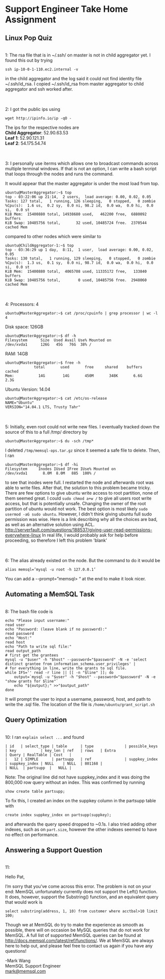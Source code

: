 # Support Engineer Take Home Assignment

## Linux Pop Quiz

<br>1: The rsa file that is in ~/.ssh/ on master is not in child aggregator yet. I found this out by trying

    ssh ip-10-0-1-110.ec2.internal -v
  
in the child aggregator and the log said it could not find identity file ~/.ssh/id_rsa. I copied ~/.ssh/id_rsa from master aggregator to child aggregator and ssh worked after.

<br><br>2: I got the public ips using

    wget http://ipinfo.io/ip -qO -
    
The ips for the respective nodes are <br>
<b>Child Aggregator</b>: 52.90.63.53 <br>
<b>Leaf 1</b>: 52.90.121.31 <br>
<b>Leaf 2</b>: 54.175.54.74

<br><br>3: I personally use iterms which allows one to broadcast commands across multiple terminal windows. If that is not an option, I can write a bash script that loops through the nodes and runs the command.

It would appear that the master aggregator is under the most load from top.
```
ubuntu@MasterAggregator:~$ top
top - 03:22:06 up 21:14,  2 users,  load average: 0.00, 0.02, 0.05
Tasks: 127 total,   1 running, 126 sleeping,   0 stopped,   0 zombie
%Cpu(s):  1.6 us,  0.2 sy,  0.0 ni, 98.2 id,  0.0 wa,  0.0 hi,  0.0 si,  0.0 st
KiB Mem:  15400880 total, 14938680 used,   462200 free,  6880092 buffers
KiB Swap: 10485756 total,       32 used, 10485724 free.  2370544 cached Mem
```

compared to other nodes which were similar to
```
ubuntu@ChildAggregator-1:~$ top
top - 03:36:29 up 1 day,  8:11,  1 user,  load average: 0.00, 0.02, 0.05
Tasks: 130 total,   1 running, 129 sleeping,   0 stopped,   0 zombie
%Cpu(s):  1.3 us,  0.1 sy,  0.0 ni, 98.7 id,  0.0 wa,  0.0 hi,  0.0 si,  0.0 st
KiB Mem:  15400880 total,  4065708 used, 11335172 free,   133840 buffers
KiB Swap: 10485756 total,        0 used, 10485756 free.  2948060 cached Mem
```

<br><br>4: Processors: 4
```
ubuntu@MasterAggregator:~$ cat /proc/cpuinfo | grep processor | wc -l
4
```
Disk space: 126GB
```
ubuntu@MasterAggregator:~$ df -h
Filesystem      Size  Used Avail Use% Mounted on
/dev/xvda1      126G   45G   76G  38% /
```

RAM: 14GB
```
ubuntu@MasterAggregator:~$ free -h
             total       used       free     shared    buffers     cached
Mem:           14G        14G       450M       348K       6.6G       2.3G
```
Ubuntu Version: 14.04
```
ubuntu@MasterAggregator:~$ cat /etc/os-release
NAME="Ubuntu"
VERSION="14.04.1 LTS, Trusty Tahr"
```

<br><br>5: Initially, even root could not write new files. I eventually tracked down the source of this to a full /tmp/ directory by

    ubuntu@MasterAggregator:~$ du -sch /tmp*

I deleted `/tmp/memsql-ops.tar.gz` since it seemed a safe file to delete. Then, I ran 
```
ubuntu@MasterAggregator:~$ df -hi
Filesystem     Inodes IUsed IFree IUse% Mounted on
/dev/xvda1       8.0M  8.0M   885  100% /
```
to see that inodes were full. I restarted the node and afterwards root was able to write files. After that, the solution to this problem became tricky. There are few options to give ubuntu write access to root partition, none of them seemed great.
I could `sudo chmod a+w /` to give all users root write access, but that is potentially unsafe.
Changing the owner of the root partition of ubuntu would not work. The best option is most likely `sudo usermod -aG sudo ubuntu`. 
However, I didn't think giving ubuntu full sudo permission was wise. Here is a link describing why all the choices are bad,
as well as an alternative solution using ACL.  http://serverfault.com/questions/188537/giving-user-read-permissions-everywhere-linux
In real life, I would probably ask for help before proceeding, so therefore I left this problem 'blank'

<br><br>6: The alias already existed on the node. But the command to do it would be

    alias memsql=’mysql -u root -h 127.0.0.1’
    
You can add a --prompt=”memsql> “ at the end to make it look nicer.

## Automating a MemSQL Task

<br>8: The bash file code is
```
echo "Please input username:"
read user
echo "Password: (leave blank if no password):"
read password
echo "Host:"
read host
echo "Path to write sql file:"
read output_path
# first get the grantees
mysql -u "$user" -h "$host" --password="$password" -N -e 'select distinct grantee from information_schema.user_privileges' |
# for everything in line, write the grants to sql file.
while IFS='' read -r line || [[ -n "$line" ]]; do
    output=`mysql -u "$user" -h "$host" --password="$password" -N -e "show grants for $line"`
    echo "${output};" >>"$output_path"
done
```
It will prompt the user to input a username, password, host, and path to write the .sql file. The location of the file is `/home/ubuntu/grant_script.sh`

## Query Optimization

<br>10: I ran `explain select ...` and found
```
| id   | select_type | table      | type              | possible_keys         | key           | key_len | ref   | rows   | Extra                                     | Query | RealTable | Cost   |
|   12 | SIMPLE      | partsupp   | ref               | suppkey_index         | suppkey_index | NULL    | NULL  | 801168 |                                           | NULL  | partsupp  |   NULL |
```
Note: The original line did not have suppkey_index and it was doing the 800,000 row query without an index. This was confirmed by running

    show create table partsupp;
    
To fix this, I created an index on the suppkey column in the partsupp table with

    create index suppkey_index on partsupp(suppkey);
    
and afterwards the query speed dropped to ~0.1s. I also tried adding other indexes, such as on `part.size`, however the other indexes
seemed to have no effect on performance.

## Answering a Support Question

<br>11:

Hello Pat,

I’m sorry that you’ve come across this error. The problem is not on your end: MemSQL unfortunately currently does not support the Left() function. It does, however, support the Substring() function, and an equivalent query that would work is

    select substring(address, 1, 10) from customer where acctbal>10 limit 100;

Though we at MemSQL do try to make the experience as smooth as possible, there will on occasion be MySQL queries that do not work for MemSQL. A full list of supported MemSQL queries can be found at http://docs.memsql.com/latest/ref/functions/. We at MemSQL are always here to help out, and please feel free to contact us again if you have any questions!

-Mark Wang <br>
MemSQL Support Engineer <br>
mark@memsql.com<br>
